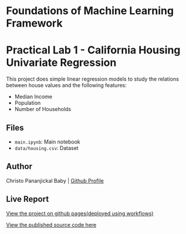 # Foundations of Machine Learning Framework
# Practical Lab 1 - California Housing Univariate Regression

This project does simple linear regression models to study the relations between house values and the following features:
- Median Income
- Population
- Number of Households

## Files
- `main.ipynb`: Main notebook
- `data/housing.csv`: Dataset


## Author
Christo Pananjickal Baby | [Github Profile](https://github.com/CHRISTOPANANJICKAL)

## Live Report
[View the project on github pages(deployed using workflows)](https://christopananjickal.github.io/Univariate-Regression/)

[View the published source code here](https://github.com/CHRISTOPANANJICKAL/Univariate-Regression)
